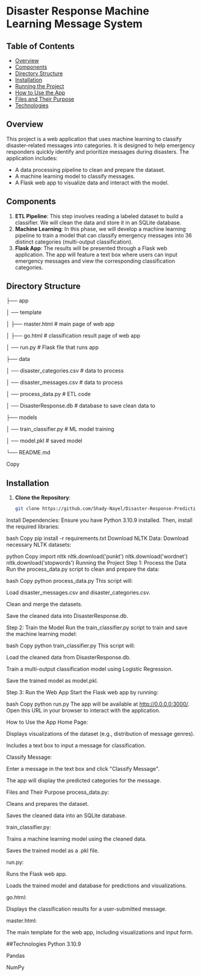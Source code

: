 # Disaster Response Machine Learning Message System

## Table of Contents
- [Overview](#overview)
- [Components](#components)
- [Directory Structure](#directory-structure)
- [Installation](#installation)
- [Running the Project](#running-the-project)
- [How to Use the App](#how-to-use-the-app)
- [Files and Their Purpose](#files-and-their-purpose)
- [Technologies](#technologies)

## Overview
This project is a web application that uses machine learning to classify disaster-related messages into categories. It is designed to help emergency responders quickly identify and prioritize messages during disasters. The application includes:
- A data processing pipeline to clean and prepare the dataset.
- A machine learning model to classify messages.
- A Flask web app to visualize data and interact with the model.

## Components
1. **ETL Pipeline**: This step involves reading a labeled dataset to build a classifier. We will clean the data and store it in an SQLite database.
2. **Machine Learning**: In this phase, we will develop a machine learning pipeline to train a model that can classify emergency messages into 36 distinct categories (multi-output classification).
3. **Flask App**: The results will be presented through a Flask web application. The app will feature a text box where users can input emergency messages and view the corresponding classification categories.

## Directory Structure
├── app

│   ── template

│   ├── master.html  # main page of web app

│   ├── go.html  # classification result page of web app

│   ── run.py  # Flask file that runs app

├── data

│   ── disaster_categories.csv  # data to process

│   ── disaster_messages.csv  # data to process

│   ── process_data.py # ETL code

│   ── DisasterResponse.db   # database to save clean data to

├── models

│   ── train_classifier.py # ML model training

│   ── model.pkl  # saved model 

└── README.md

Copy

## Installation
1. **Clone the Repository**:
   ```bash
   git clone https://github.com/Shady-Nayel/Disaster-Response-Prediction-Model-PJ-Nano-Degree-
Install Dependencies:
Ensure you have Python 3.10.9 installed. Then, install the required libraries:

bash
Copy
pip install -r requirements.txt
Download NLTK Data:
Download necessary NLTK datasets:

python
Copy
import nltk
nltk.download('punkt')
nltk.download('wordnet')
nltk.download('stopwords')
Running the Project
Step 1: Process the Data
Run the process_data.py script to clean and prepare the data:

bash
Copy
python process_data.py
This script will:

Load disaster_messages.csv and disaster_categories.csv.

Clean and merge the datasets.

Save the cleaned data into DisasterResponse.db.

Step 2: Train the Model
Run the train_classifier.py script to train and save the machine learning model:

bash
Copy
python train_classifier.py
This script will:

Load the cleaned data from DisasterResponse.db.

Train a multi-output classification model using Logistic Regression.

Save the trained model as model.pkl.

Step 3: Run the Web App
Start the Flask web app by running:

bash
Copy
python run.py
The app will be available at http://0.0.0.0:3000/. Open this URL in your browser to interact with the application.

How to Use the App
Home Page:

Displays visualizations of the dataset (e.g., distribution of message genres).

Includes a text box to input a message for classification.

Classify Message:

Enter a message in the text box and click "Classify Message".

The app will display the predicted categories for the message.

Files and Their Purpose
process_data.py:

Cleans and prepares the dataset.

Saves the cleaned data into an SQLite database.

train_classifier.py:

Trains a machine learning model using the cleaned data.

Saves the trained model as a .pkl file.

run.py:

Runs the Flask web app.

Loads the trained model and database for predictions and visualizations.

go.html:

Displays the classification results for a user-submitted message.

master.html:

The main template for the web app, including visualizations and input form.

##Technologies
Python 3.10.9


Pandas

NumPy


